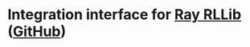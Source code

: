 # Integration interface for [Ray RLLib](https://ray.readthedocs.io/) ([GitHub](https://github.com/ray-project/ray))

